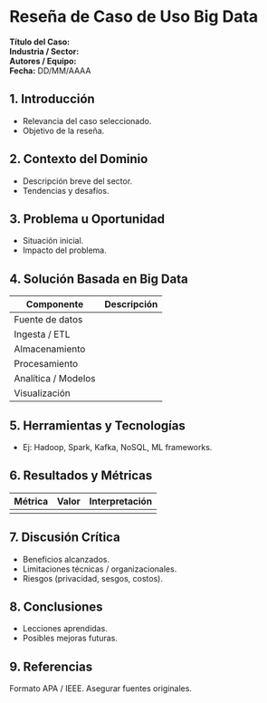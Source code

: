# Reseña de Caso de Uso Big Data

**Título del Caso:**  
**Industria / Sector:**  
**Autores / Equipo:**  
**Fecha:** DD/MM/AAAA

## 1. Introducción
- Relevancia del caso seleccionado.
- Objetivo de la reseña.

## 2. Contexto del Dominio
- Descripción breve del sector.
- Tendencias y desafíos.

## 3. Problema u Oportunidad
- Situación inicial.
- Impacto del problema.

## 4. Solución Basada en Big Data
| Componente | Descripción |
|------------|-------------|
| Fuente de datos | |
| Ingesta / ETL | |
| Almacenamiento | |
| Procesamiento | |
| Analítica / Modelos | |
| Visualización | |

## 5. Herramientas y Tecnologías
- Ej: Hadoop, Spark, Kafka, NoSQL, ML frameworks.

## 6. Resultados y Métricas
| Métrica | Valor | Interpretación |
|---------|-------|----------------|
|         |       |                |

## 7. Discusión Crítica
- Beneficios alcanzados.
- Limitaciones técnicas / organizacionales.
- Riesgos (privacidad, sesgos, costos).

## 8. Conclusiones
- Lecciones aprendidas.
- Posibles mejoras futuras.

## 9. Referencias
Formato APA / IEEE. Asegurar fuentes originales.
